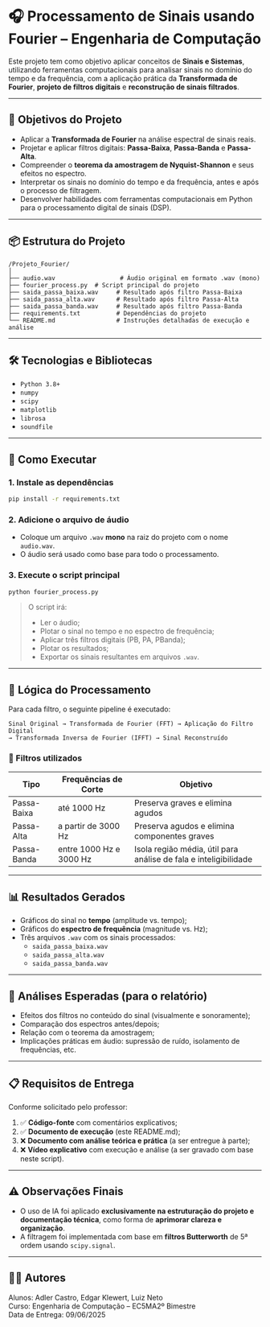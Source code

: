 # 🎧 Processamento de Sinais usando Fourier – Engenharia de Computação

Este projeto tem como objetivo aplicar conceitos de **Sinais e Sistemas**, utilizando ferramentas computacionais para analisar sinais no domínio do tempo e da frequência, com a aplicação prática da **Transformada de Fourier**, **projeto de filtros digitais** e **reconstrução de sinais filtrados**.

---

## 🎯 Objetivos do Projeto

- Aplicar a **Transformada de Fourier** na análise espectral de sinais reais.
- Projetar e aplicar filtros digitais: **Passa-Baixa**, **Passa-Banda** e **Passa-Alta**.
- Compreender o **teorema da amostragem de Nyquist-Shannon** e seus efeitos no espectro.
- Interpretar os sinais no domínio do tempo e da frequência, antes e após o processo de filtragem.
- Desenvolver habilidades com ferramentas computacionais em Python para o processamento digital de sinais (DSP).

---

## 📦 Estrutura do Projeto

```
/Projeto_Fourier/
│
├── audio.wav                  # Áudio original em formato .wav (mono)
├── fourier_process.py  # Script principal do projeto
├── saida_passa_baixa.wav     # Resultado após filtro Passa-Baixa
├── saida_passa_alta.wav      # Resultado após filtro Passa-Alta
├── saida_passa_banda.wav     # Resultado após filtro Passa-Banda
├── requirements.txt          # Dependências do projeto
└── README.md                 # Instruções detalhadas de execução e análise
```

---

## 🛠️ Tecnologias e Bibliotecas

- `Python 3.8+`
- `numpy`
- `scipy`
- `matplotlib`
- `librosa`
- `soundfile`

---

## 🚀 Como Executar

### 1. Instale as dependências

```bash
pip install -r requirements.txt
```

### 2. Adicione o arquivo de áudio

- Coloque um arquivo `.wav` **mono** na raiz do projeto com o nome `audio.wav`.
- O áudio será usado como base para todo o processamento.

### 3. Execute o script principal

```bash
python fourier_process.py
```

> O script irá:
> - Ler o áudio;
> - Plotar o sinal no tempo e no espectro de frequência;
> - Aplicar três filtros digitais (PB, PA, PBanda);
> - Plotar os resultados;
> - Exportar os sinais resultantes em arquivos `.wav`.

---

## 🧠 Lógica do Processamento

Para cada filtro, o seguinte pipeline é executado:

```
Sinal Original → Transformada de Fourier (FFT) → Aplicação do Filtro Digital 
→ Transformada Inversa de Fourier (IFFT) → Sinal Reconstruído
```

### 🧹 Filtros utilizados

| Tipo         | Frequências de Corte        | Objetivo                                                             |
|--------------|-----------------------------|----------------------------------------------------------------------|
| Passa-Baixa  | até 1000 Hz                 | Preserva graves e elimina agudos                                     |
| Passa-Alta   | a partir de 3000 Hz         | Preserva agudos e elimina componentes graves                         |
| Passa-Banda  | entre 1000 Hz e 3000 Hz     | Isola região média, útil para análise de fala e inteligibilidade     |

---

## 📊 Resultados Gerados

- Gráficos do sinal no **tempo** (amplitude vs. tempo);
- Gráficos do **espectro de frequência** (magnitude vs. Hz);
- Três arquivos `.wav` com os sinais processados:
  - `saida_passa_baixa.wav`
  - `saida_passa_alta.wav`
  - `saida_passa_banda.wav`

---

## 🧪 Análises Esperadas (para o relatório)

- Efeitos dos filtros no conteúdo do sinal (visualmente e sonoramente);
- Comparação dos espectros antes/depois;
- Relação com o teorema da amostragem;
- Implicações práticas em áudio: supressão de ruído, isolamento de frequências, etc.

---

## 📋 Requisitos de Entrega

Conforme solicitado pelo professor:

1. ✅ **Código-fonte** com comentários explicativos;
2. ✅ **Documento de execução** (este README.md);
3. ❌ **Documento com análise teórica e prática** (a ser entregue à parte);
4. ❌ **Vídeo explicativo** com execução e análise (a ser gravado com base neste script).

---

## ⚠️ Observações Finais

- O uso de IA foi aplicado **exclusivamente na estruturação do projeto e documentação técnica**, como forma de **aprimorar clareza e organização**.
- A filtragem foi implementada com base em **filtros Butterworth** de 5ª ordem usando `scipy.signal`.

---

## 👨‍🔬 Autores

Alunos: Adler Castro, Edgar Klewert, Luiz Neto
<br/>
Curso: Engenharia de Computação – EC5MA2º Bimestre
<br/>
Data de Entrega: 09/06/2025